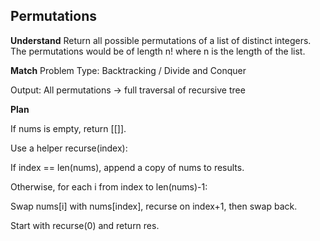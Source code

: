 ## Permutations
**Understand**
Return all possible permutations of a list of distinct integers.
The permutations would be of length n! where n is the length of the list.

**Match**
Problem Type: Backtracking / Divide and Conquer

Output: All permutations → full traversal of recursive tree

**Plan**

If nums is empty, return [[]].

Use a helper recurse(index):

If index == len(nums), append a copy of nums to results.

Otherwise, for each i from index to len(nums)-1:

Swap nums[i] with nums[index], recurse on index+1, then swap back.

Start with recurse(0) and return res.